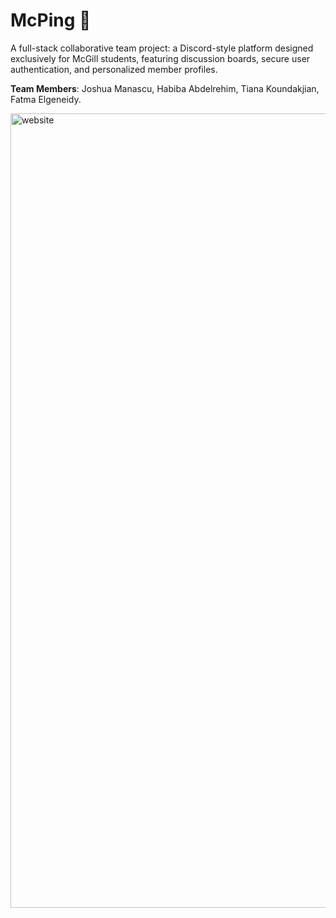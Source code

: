# McPing 🎈
A full-stack collaborative team project: a Discord-style platform designed exclusively for McGill students, featuring discussion boards, secure user authentication, and personalized member profiles.

**Team Members**: Joshua Manascu, Habiba Abdelrehim, Tiana Koundakjian, Fatma Elgeneidy.

<img width="1271" alt="website" src="https://github.com/user-attachments/assets/c7bf9412-0724-4269-a374-690b45aae659" />
